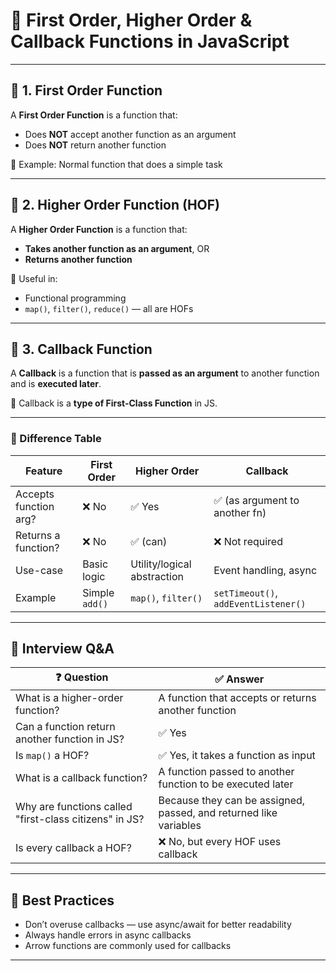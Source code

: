 # 📘 First Order, Higher Order & Callback Functions in JavaScript

---

## 🔹 1. First Order Function

A **First Order Function** is a function that:
- Does **NOT** accept another function as an argument
- Does **NOT** return another function

📌 Example: Normal function that does a simple task

---

## 🔹 2. Higher Order Function (HOF)

A **Higher Order Function** is a function that:
- **Takes another function as an argument**, OR
- **Returns another function**

📌 Useful in:
- Functional programming
- `map()`, `filter()`, `reduce()` — all are HOFs

---

## 🔹 3. Callback Function

A **Callback** is a function that is **passed as an argument** to another function and is **executed later**.

📌 Callback is a **type of First-Class Function** in JS.

---

### 🔁 Difference Table

| Feature               | First Order       | Higher Order                 | Callback                     |
|-----------------------|-------------------|-------------------------------|-------------------------------|
| Accepts function arg? | ❌ No             | ✅ Yes                        | ✅ (as argument to another fn) |
| Returns a function?   | ❌ No             | ✅ (can)                      | ❌ Not required                |
| Use-case              | Basic logic       | Utility/logical abstraction  | Event handling, async        |
| Example               | Simple `add()`    | `map()`, `filter()`          | `setTimeout()`, `addEventListener()` |

---

## 💬 Interview Q&A

| ❓ Question | ✅ Answer |
|------------|----------|
| What is a higher-order function? | A function that accepts or returns another function |
| Can a function return another function in JS? | ✅ Yes |
| Is `map()` a HOF? | ✅ Yes, it takes a function as input |
| What is a callback function? | A function passed to another function to be executed later |
| Why are functions called "first-class citizens" in JS? | Because they can be assigned, passed, and returned like variables |
| Is every callback a HOF? | ❌ No, but every HOF uses callback |

---

## 🧠 Best Practices

- Don’t overuse callbacks — use async/await for better readability
- Always handle errors in async callbacks
- Arrow functions are commonly used for callbacks

---
